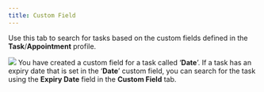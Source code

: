 ```yaml
---
title: Custom Field
---
```



Use this tab to search for tasks based on the custom fields defined  in the **Task**/**Appointment**  profile.


![]({{site.cm_baseurl}}/img/example.gif) You  have created a custom field for a task called ‘**Date**’.  If a task has an expiry  date that is set in the ‘**Date**’  custom field, you can search for the task using the **Expiry 
 Date** field in the **Custom Field**  tab.
